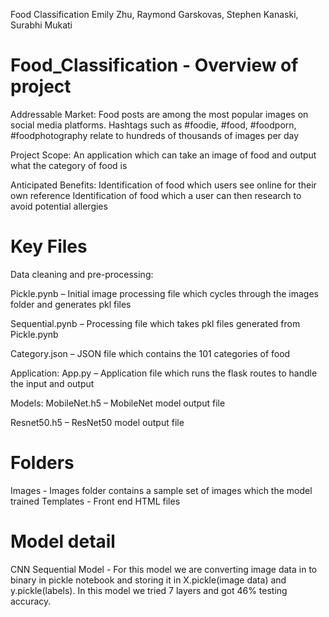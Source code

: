 Food Classification
Emily Zhu, Raymond Garskovas, Stephen Kanaski, Surabhi Mukati

# Food_Classification - Overview of project

Addressable Market:
Food posts are among the most popular images on social media platforms. Hashtags such as #foodie, #food, #foodporn, #foodphotography relate to hundreds of thousands of images per day

Project Scope:
An application which can take an image of food and output what the category of food is

Anticipated Benefits:
Identification of food which users see online for their own reference
Identification of food which a user can then research to avoid potential allergies

# Key Files

Data cleaning and pre-processing:

Pickle.pynb – Initial image processing file which cycles through the images folder and generates pkl files

Sequential.pynb – Processing file which takes pkl files generated from Pickle.pynb 

Category.json – JSON file which contains the 101 categories of food

Application:
App.py – Application file which runs the flask routes to handle the input and output

Models:
MobileNet.h5 – MobileNet model output file

Resnet50.h5 – ResNet50 model output file

# Folders
Images - Images folder contains a sample set of images which the model trained
Templates - Front end HTML files

# Model detail
CNN Sequential Model - For this model we are converting image data in to binary in pickle notebook and storing it in X.pickle(image data) and y.pickle(labels). In this model we tried 7 layers and got 46% testing accuracy.
